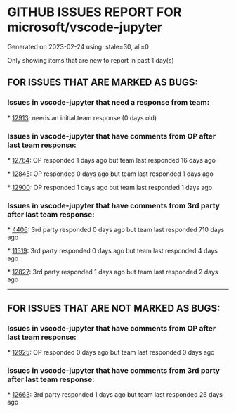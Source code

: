 
# GITHUB ISSUES REPORT FOR microsoft/vscode-jupyter


Generated on 2023-02-24 using: stale=30, all=0


Only showing items that are new to report in past 1 day(s)


## FOR ISSUES THAT ARE MARKED AS BUGS:


### Issues in vscode-jupyter that need a response from team:


\* [12913](https://github.com/microsoft/vscode-jupyter/issues/12913 "Pip module Unable to parse debugpy output"): needs an initial team response (0 days old)

### Issues in vscode-jupyter that have comments from OP after last team response:


\* [12764](https://github.com/microsoft/vscode-jupyter/issues/12764 "Cannot open and run a Jupyter Notebook inside a workspace"): OP responded 1 days ago but team last responded 16 days ago

\* [12845](https://github.com/microsoft/vscode-jupyter/issues/12845 "Can't view dataframe in data viewer while debugging &quot;Cannot read properties of undefined (reading 'disposed')&quot;"): OP responded 0 days ago but team last responded 1 days ago

\* [12900](https://github.com/microsoft/vscode-jupyter/issues/12900 "&quot;provider FAILED&quot; Error when using notebooks"): OP responded 1 days ago but team last responded 1 days ago

### Issues in vscode-jupyter that have comments from 3rd party after last team response:


\* [4406](https://github.com/microsoft/vscode-jupyter/issues/4406 "Scroll settings are not honored in Native Notebook"): 3rd party responded 0 days ago but team last responded 710 days ago

\* [11519](https://github.com/microsoft/vscode-jupyter/issues/11519 "Unable to detect nor run R kernels"): 3rd party responded 0 days ago but team last responded 4 days ago

\* [12827](https://github.com/microsoft/vscode-jupyter/issues/12827 "Enabling the Jupyter extension causes high CPU usage"): 3rd party responded 1 days ago but team last responded 2 days ago

---

## FOR ISSUES THAT ARE NOT MARKED AS BUGS:


### Issues in vscode-jupyter that have comments from OP after last team response:


\* [12925](https://github.com/microsoft/vscode-jupyter/issues/12925 "Opening .ipynb file after VSCode installation on macOS removes kernel discovery/function."): OP responded 0 days ago but team last responded 0 days ago

### Issues in vscode-jupyter that have comments from 3rd party after last team response:


\* [12663](https://github.com/microsoft/vscode-jupyter/issues/12663 "Use @vscode/vsce instead of vsce"): 3rd party responded 1 days ago but team last responded 26 days ago
